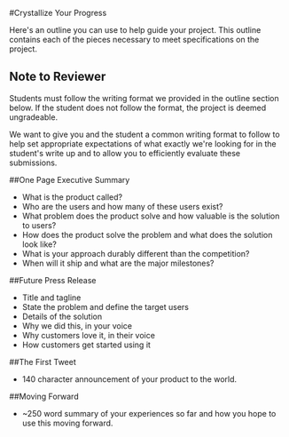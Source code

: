 #Crystallize Your Progress

Here's an outline you can use to help guide your project.  This outline contains each of the pieces necessary to meet specifications on the project.

## Note to Reviewer

Students must follow the writing format we provided in the outline section below. If the student does not follow the format, the project is deemed ungradeable.

We want to give you and the student a common writing format to follow to help set appropriate expectations of what exactly we're looking for in the student's write up and to allow you to efficiently evaluate these submissions.

##One Page Executive Summary

* What is the product called?
* Who are the users and how many of these users exist?
* What problem does the product solve and how valuable is the solution to users?
* How does the product solve the problem and what does the solution look like?
* What is your approach durably different than the competition?
* When will it ship and what are the major milestones?

##Future Press Release

* Title and tagline
* State the problem and define the target users
* Details of the solution 
* Why we did this, in your voice
* Why customers love it, in their voice
* How customers get started using it

##The First Tweet

* 140 character announcement of your product to the world.


##Moving Forward

* ~250 word summary of your experiences so far and how you hope to use this moving forward.  
